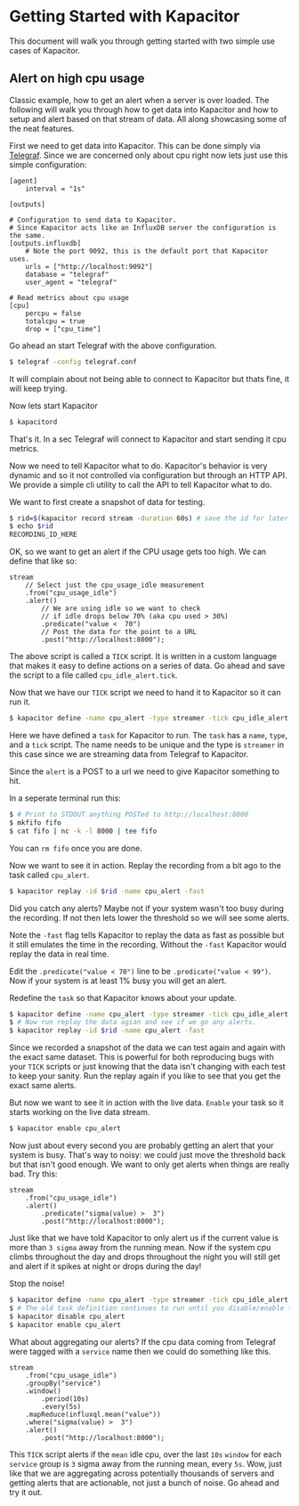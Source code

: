 # Getting Started with Kapacitor

This document will walk you through getting started with two simple use cases of Kapacitor.


## Alert on high cpu usage

Classic example, how to get an alert when a server is over loaded.
The following will walk you through how to get data into Kapacitor and how to setup and alert based on that stream of data.
All along showcasing some of the neat features.


First we need to get data into Kapacitor.
This can be done simply via [Telegraf](https://github.com/influxdb/telegraf).
Since we are concerned only about cpu right now lets just use this simple configuration:

```
[agent]
    interval = "1s"

[outputs]

# Configuration to send data to Kapacitor.
# Since Kapacitor acts like an InfluxDB server the configuration is the same.
[outputs.influxdb]
    # Note the port 9092, this is the default port that Kapacitor uses.
    urls = ["http://localhost:9092"]
    database = "telegraf"
    user_agent = "telegraf"

# Read metrics about cpu usage
[cpu]
    percpu = false
    totalcpu = true
    drop = ["cpu_time"]

```

Go ahead an start Telegraf with the above configuration.

```sh
$ telegraf -config telegraf.conf
```

It will complain about not being able to connect to Kapacitor but thats fine, it will keep trying.


Now lets start Kapacitor

```sh
$ kapacitord
```

That's it. In a sec Telegraf will connect to Kapacitor and start sending it cpu metrics.


Now we need to tell Kapacitor what to do.
Kapacitor's behavior is very dynamic and so it not controlled via configuration but through an HTTP API.
We provide a simple cli utility to call the API to tell Kapacitor what to do.

We want to first create a snapshot of data for testing.

```sh
$ rid=$(kapacitor record stream -duration 60s) # save the id for later use
$ echo $rid
RECORDING_ID_HERE
```

OK, so we want to get an alert if the CPU usage gets too high.
We can define that like so:

```
stream
    // Select just the cpu_usage_idle measurement
    .from("cpu_usage_idle")
    .alert()
        // We are using idle so we want to check
        // if idle drops below 70% (aka cpu used > 30%)
        .predicate("value <  70")
        // Post the data for the point to a URL
        .post("http://localhost:8000");
```


The above script is called a `TICK` script.
It is written in a custom language that makes it easy to define actions on a series of data.
Go ahead and save the script to a file called `cpu_idle_alert.tick`.

Now that we have our `TICK` script we need to hand it to Kapacitor so it can run it.

```sh
$ kapacitor define -name cpu_alert -type streamer -tick cpu_idle_alert.tick
```

Here we have defined a `task` for Kapacitor to run. The `task` has a `name`, `type`, and a `tick` script.
The name needs to be unique and the type is `streamer` in this case since we are streaming data from Telegraf to Kapacitor.


Since the `alert` is a POST to a url we need to give Kapacitor something to hit.

In a seperate terminal run this:

```sh
$ # Print to STDOUT anything POSTed to http://localhost:8000
$ mkfifo fifo
$ cat fifo | nc -k -l 8000 | tee fifo
```

You can `rm fifo` once you are done.


Now we want to see it in action. Replay the recording from a bit ago to the task called `cpu_alert`.

```sh
$ kapacitor replay -id $rid -name cpu_alert -fast
```

Did you catch any alerts? Maybe not if your system wasn't too busy during the recording.
If not then lets lower the threshold so we will see some alerts.

Note the `-fast` flag tells Kapacitor to replay the data as fast as possible but it still emulates the time in the recording.
Without the `-fast` Kapacitor would replay the data in real time.

Edit the `.predicate("value < 70")` line to be `.predicate("value < 99")`.
Now if your system is at least 1% busy you will get an alert.

Redefine the `task` so that Kapacitor knows about your update.

```sh
$ kapacitor define -name cpu_alert -type streamer -tick cpu_idle_alert.tick
$ # Now run replay the data agian and see if we go any alerts.
$ kapacitor replay -id $rid -name cpu_alert -fast
```


Since we recorded a snapshot of the data we can test again and again with the exact same dataset. 
This is powerful for both reproducing bugs with your `TICK` scripts or just knowing that the data isn't changing with each test to keep your sanity.
Run the replay again if you like to see that you get the exact same alerts.


But now we want to see it in action with the live data.
`Enable` your task so it starts working on the live data stream.

```sh
$ kapacitor enable cpu_alert
```

Now just about every second you are probably getting an alert that your system is busy.
That's way to noisy: we could just move the threshold back but that isn't good enough.
We want to only get alerts when things are really bad. Try this:

```
stream
    .from("cpu_usage_idle")
    .alert()
        .predicate("sigma(value) >  3")
        .post("http://localhost:8000");
```

Just like that we have told Kapacitor to only alert us if the current value is more than `3 sigma` away from the running mean.
Now if the system cpu climbs throughout the day and drops throughout the night you will still get and alert if it spikes at night or drops during the day!


Stop the noise!

```sh
$ kapacitor define -name cpu_alert -type streamer -tick cpu_idle_alert.tick
$ # The old task definition continues to run until you disable/enable the task.
$ kapacitor disable cpu_alert
$ kapacitor enable cpu_alert
```

What about aggregating our alerts?
If the cpu data coming from Telegraf were tagged with a `service` name then we could do something like this.

```
stream
    .from("cpu_usage_idle")
    .groupBy("service")
    .window()
        .period(10s)
        .every(5s)
    .mapReduce(influxql.mean("value"))
    .where("sigma(value) >  3")
    .alert()
        .post("http://localhost:8000");
```

This `TICK` script alerts if the `mean` idle cpu, over the last `10s` `window` for each `service` group is `3` sigma away from the running mean, every `5s`.
Wow, just like that we are aggregating across potentially thousands of servers and getting alerts that are actionable, not just a bunch of noise.
Go ahead and try it out.




